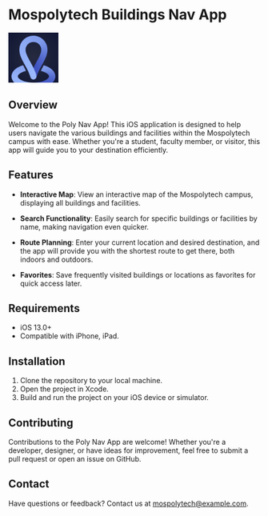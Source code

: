 # Mospolytech Buildings Nav App

<img src="Logo.png" alt="App Icon" width="100">


## Overview

Welcome to the Poly Nav App! This iOS application is designed to help users navigate the various buildings and facilities within the Mospolytech campus with ease. Whether you're a student, faculty member, or visitor, this app will guide you to your destination efficiently.

## Features

- **Interactive Map**: View an interactive map of the Mospolytech campus, displaying all buildings and facilities.
  
- **Search Functionality**: Easily search for specific buildings or facilities by name, making navigation even quicker.

- **Route Planning**: Enter your current location and desired destination, and the app will provide you with the shortest route to get there, both indoors and outdoors.

- **Favorites**: Save frequently visited buildings or locations as favorites for quick access later.

## Requirements

- iOS 13.0+
- Compatible with iPhone, iPad.

## Installation

1. Clone the repository to your local machine.
2. Open the project in Xcode.
3. Build and run the project on your iOS device or simulator.

## Contributing

Contributions to the Poly Nav App are welcome! Whether you're a developer, designer, or have ideas for improvement, feel free to submit a pull request or open an issue on GitHub.

## Contact

Have questions or feedback? Contact us at [mospolytech@example.com](mailto:mospolytech@example.com).
